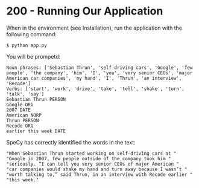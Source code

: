 # 200 - Running Our Application

When in the environment (see Installation), run the application with the following command:

```
$ python app.py
```

You will be prompetd:

```
Noun phrases: ['Sebastian Thrun', 'self-driving cars', 'Google', 'few people', 'the company', 'him', 'I', 'you', 'very senior CEOs', 'major American car companies', 'my hand', 'I', 'Thrun', 'an interview', 'Recode']
Verbs: ['start', 'work', 'drive', 'take', 'tell', 'shake', 'turn', 'talk', 'say']
Sebastian Thrun PERSON
Google ORG
2007 DATE
American NORP
Thrun PERSON
Recode ORG
earlier this week DATE
```

SpeCy has correctly identified the words in the text:

```
"When Sebastian Thrun started working on self-driving cars at "
"Google in 2007, few people outside of the company took him "
"seriously. “I can tell you very senior CEOs of major American "
"car companies would shake my hand and turn away because I wasn’t "
"worth talking to,” said Thrun, in an interview with Recode earlier "
"this week."
```